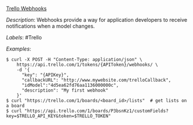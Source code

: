 [Trello Webhooks](https://developer.atlassian.com/cloud/trello/guides/rest-api/webhooks/)

*Description*: Webhooks provide a way for application developers to receive notifications when a model changes.

*Labels*: #Trello

*Examples*:

```
$ curl -X POST -H "Content-Type: application/json" \
	https://api.trello.com/1/tokens/{APIToken}/webhooks/ \
	-d '{
	  "key": "{APIKey}",
	  "callbackURL": "http://www.mywebsite.com/trelloCallback",
	  "idModel":"4d5ea62fd76aa1136000000c",
	  "description": "My first webhook"
	}'
$ curl "https://trello.com/1/boards/<board_id>/lists"  # get lists on a board
$ curl "https://api.trello.com/1/boards/P3bsnKz1/customFields?key=$TRELLO_API_KEY&token=$TRELLO_TOKEN"
```
